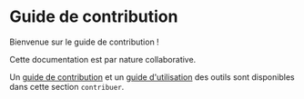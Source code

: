 # Guide de contribution
<!-- SPDX-License-Identifier: MPL-2.0 -->

Bienvenue sur le guide de contribution !

Cette documentation est par nature collaborative. 

Un [guide de contribution](Guide_contribution/README.md) et un [guide d'utilisation](Guide_utilisation_des_outils/README.md) des outils sont disponibles dans cette section `contribuer`. 